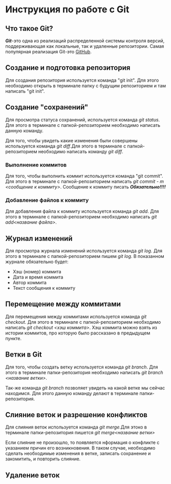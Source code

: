 # Инструкция по работе с Git

## Что такое Git?
***Git***-это одна из реализаций распределенной системы контроля версий, поддерживающая как локальные, так и удаленные репозитории. Самая популярная реализация Git-это [GitHub](https://github.com).
## Создание и подготовка репозитория
Для создания репозитория используется команда "git init". Для этого необходимо открыть в терминале папку с будущим репозиторием и там написать "git init".

## Создание "сохранений"
Для просмотра статуса сохранений, используется команда *git status*. Для этого в терминале с папкой-репозиторием необходимо написать данную команду.

Для того, чтобы увидеть какие изменения были совершены используется команда *git diff*.Для этого в терминале с папкой-репозиторием необходимо написать команду *git diff*.

### Выполнение коммитов
Для того, чтобы выполнить коммит используется команда "git commit". Для этого в терминале с папкой-репозиторием написать *git commit - m <сообщение к коммиту>*. Сообщение к коммиту писать ***Обязательно!!!!***


### Добавление файлов к коммиту
Для добавления файла к коммиту используется команда *git add*. Для этого в терминале с папкой-репозиторием необходимо написать *git add<название файла>*.

## Журнал изменений
Для просмотра журнала изменений используется команда *git log*. Для этого в терминале с папкой-репозиторием пишем *git log*. В показанном журнале обязательно будет:
* Хэш (номер) коммита
* Дата и время коммита
* Автор коммита
* Текст сообщения к коммиту

## Перемещение между коммитами 
Для перемещения между коммитами используется команда *git checkout*. Для этого в терминале с папкой-репозиторием необходимо написать *git checkout <хэш коммита>*. Хэш коммита можно взять из истории коммитов, про которую было рассказано в предыдущем пункте.

## Ветки в Git
Для того, чтобы создать ветку используется команда *git branch*. Для этого в терминале папки-репозитория необходимо написать *git branch <название ветки>*.

Так-же команда *git branch* позволяет увидеть на какой ветке мы сейчас находимся. Для этого данную команду делают в терминале папки-репозитория.

## Слияние веток и разрешение конфликтов

Для слияния веток используется команда *git merge*.Для этоко в терминале папки-репозитория пишется *git merge<название ветки>*

Если слияние не произошло, то появляется нформация о конфликте с указанием причин его возникновения. В таком случае, необходимо сделать необходимые изменения в ветке, записать сохранение и закомитить, и повторить слияние.

## Удаление веток